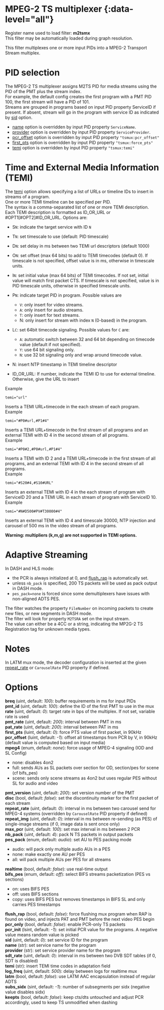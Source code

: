<!-- automatically generated - do not edit, patch gpac/applications/gpac/gpac.c -->

# MPEG-2 TS multiplexer  {:data-level="all"}  
  
Register name used to load filter: __m2tsmx__  
This filter may be automatically loaded during graph resolution.  
  
This filter multiplexes one or more input PIDs into a MPEG-2 Transport Stream multiplex.  
  
# PID selection  
  
The MPEG-2 TS multiplexer assigns M2TS PID for media streams using the PID of the PMT plus the stream index.  
For example, the default config creates the first program with a PMT PID 100, the first stream will have a PID of 101.  
Streams are grouped in programs based on input PID property ServiceID if present. If absent, stream will go in the program with service ID as indicated by [sid](#sid) option.  

- [name](#name) option is overridden by input PID property `ServiceName`.  
- [provider](#provider) option is overridden by input PID property `ServiceProvider`.  
- [pcr_offset](#pcr_offset) option is overridden by input PID property `"tsmux:pcr_offset"`  
- [first_pts](#first_pts) option is overridden by input PID property `"tsmux:force_pts"`  
- [temi](#temi) option is overridden by input PID property `"tsmux:temi"`  

  
# Time and External Media Information (TEMI)  
  
The [temi](#temi) option allows specifying a list of URLs or timeline IDs to insert in streams of a program.  
One or more TEMI timeline can be specified per PID.  
The syntax is a comma-separated list of one or more TEMI description.  
Each TEMI description is formatted as ID_OR_URL or #OPT1[#OPT2]#ID_OR_URL. Options are:  

- S`N`: indicate the target service with ID `N`  
- T`N`: set timescale to use (default: PID timescale)  
- D`N`: set delay in ms between two TEMI url descriptors (default 1000)  
- O`N`: set offset (max 64 bits) to add to TEMI timecodes (default 0). If timescale is not specified, offset value is in ms, otherwise in timescale units.  
- I`N`: set initial value (max 64 bits) of TEMI timecodes. If not set, initial value will match first packet CTS. If timescale is not specified, value is in PID timescale units, otherwise in specified timescale units.  
- P`N`: indicate target PID in program. Possible values are  

    - `V`: only insert for video streams.  
    - `A`: only insert for audio streams.  
    - `T`: only insert for text streams.  
    - N: only insert for stream with index `N` (0-based) in the program.  

- L`C`: set 64bit timecode signaling. Possible values for `C` are:  

    - `A`: automatic switch between 32 and 64 bit depending on timecode value (default if not specified).  
    - `Y`: use 64 bit signaling only.  
    - `N`: use 32 bit signaling only and wrap around timecode value.  

- N: insert NTP timestamp in TEMI timeline descriptor  
- ID_OR_URL: If number, indicate the TEMI ID to use for external timeline. Otherwise, give the URL to insert  

    
Example
```
temi="url"
``` 

Inserts a TEMI URL+timecode in the each stream of each program.  
Example
```
temi="#P0#url,#P1#4"
```  

Inserts a TEMI URL+timecode in the first stream of all programs and an external TEMI with ID 4 in the second stream of all programs.  
Example
```
temi="#P0#2,#P0#url,#P1#4"
``` 

Inserts a TEMI with ID 2 and a TEMI URL+timecode in the first stream of all programs, and an external TEMI with ID 4 in the second stream of all programs.  
Example
```
temi="#S20#4,#S10#URL"
``` 

Inserts an external TEMI with ID 4 in the each stream of program with ServiceID 20 and a TEMI URL in each stream of program with ServiceID 10.  
Example
```
temi="#N#D500#PV#T30000#4"
``` 
 
Inserts an external TEMI with ID 4 and timescale 30000, NTP injection and carousel of 500 ms in the video stream of all programs.  
  
__Warning: multipliers (k,m,g) are not supported in TEMI options.__  
  
# Adaptive Streaming  
  
In DASH and HLS mode:  

- the PCR is always initialized at 0, and [flush_rap](#flush_rap) is automatically set.  
- unless `nb_pack` is specified, 200 TS packets will be used as pack output in DASH mode.  
- `pes_pack=none` is forced since some demultiplexers have issues with non-aligned ADTS PES.  

  
The filter watches the property `FileNumber` on incoming packets to create new files, or new segments in DASH mode.  
The filter will look for property `M2TSRA` set on the input stream.  
The value can either be a 4CC or a string, indicating the MP2G-2 TS Registration tag for unknown media types.  
  
# Notes  
  
In LATM mux mode, the decoder configuration is inserted at the given [repeat_rate](#repeat_rate) or `CarouselRate` PID property if defined.  
  

# Options    
  
<a id="breq">__breq__</a> (uint, default: _100_): buffer requirements in ms for input PIDs  
<a id="pmt_id">__pmt_id__</a> (uint, default: _100_): define the ID of the first PMT to use in the mux  
<a id="rate">__rate__</a> (uint, default: _0_): target rate in bps of the multiplex. If not set, variable rate is used  
<a id="pmt_rate">__pmt_rate__</a> (uint, default: _200_): interval between PMT in ms  
<a id="pat_rate">__pat_rate__</a> (uint, default: _200_): interval between PAT in ms  
<a id="first_pts">__first_pts__</a> (luint, default: _0_): force PTS value of first packet, in 90kHz  
<a id="pcr_offset">__pcr_offset__</a> (luint, default: _-1_): offset all timestamps from PCR by V, in 90kHz (default value is computed based on input media)  
<a id="mpeg4">__mpeg4__</a> (enum, default: _none_): force usage of MPEG-4 signaling (IOD and SL Config)  

- none: disables 4on2  
- full: sends AUs as SL packets over section for OD, section/pes for scene (cf bifs_pes)  
- scene: sends only scene streams as 4on2 but uses regular PES without SL for audio and video  
  
<a id="pmt_version">__pmt_version__</a> (uint, default: _200_): set version number of the PMT  
<a id="disc">__disc__</a> (bool, default: _false_): set the discontinuity marker for the first packet of each stream  
<a id="repeat_rate">__repeat_rate__</a> (uint, default: _0_): interval in ms between two carousel send for MPEG-4 systems (overridden by `CarouselRate` PID property if defined)  
<a id="repeat_img">__repeat_img__</a> (uint, default: _0_): interval in ms between re-sending (as PES) of single-image streams (if 0, image data is sent once only)  
<a id="max_pcr">__max_pcr__</a> (uint, default: _100_): set max interval in ms between 2 PCR  
<a id="nb_pack">__nb_pack__</a> (uint, default: _4_): pack N TS packets in output packets  
<a id="pes_pack">__pes_pack__</a> (enum, default: _audio_): set AU to PES packing mode  

- audio: will pack only multiple audio AUs in a PES  
- none: make exactly one AU per PES  
- all: will pack multiple AUs per PES for all streams  
  
<a id="realtime">__realtime__</a> (bool, default: _false_): use real-time output  
<a id="bifs_pes">__bifs_pes__</a> (enum, default: _off_): select BIFS streams packetization (PES vs sections)  

- on: uses BIFS PES  
- off: uses BIFS sections  
- copy: uses BIFS PES but removes timestamps in BIFS SL and only carries PES timestamps  
  
<a id="flush_rap">__flush_rap__</a> (bool, default: _false_): force flushing mux program when RAP is found on video, and injects PAT and PMT before the next video PES begin  
<a id="pcr_only">__pcr_only__</a> (bool, default: _false_): enable PCR-only TS packets  
<a id="pcr_init">__pcr_init__</a> (lsint, default: _-1_): set initial PCR value for the programs. A negative value means random value is picked  
<a id="sid">__sid__</a> (uint, default: _0_): set service ID for the program  
<a id="name">__name__</a> (str): set service name for the program  
<a id="provider">__provider__</a> (str): set service provider name for the program  
<a id="sdt_rate">__sdt_rate__</a> (uint, default: _0_): interval in ms between two DVB SDT tables (if 0, SDT is disabled)  
<a id="temi">__temi__</a> (str): insert TEMI time codes in adaptation field  
<a id="log_freq">__log_freq__</a> (uint, default: _500_): delay between logs for realtime mux  
<a id="latm">__latm__</a> (bool, default: _false_): use LATM AAC encapsulation instead of regular ADTS  
<a id="subs_sidx">__subs_sidx__</a> (sint, default: _-1_): number of subsegments per sidx (negative value disables sidx)  
<a id="keepts">__keepts__</a> (bool, default: _false_): keep cts/dts untouched and adjust PCR accordingly, used to keep TS unmodified when dashing  
  

